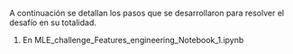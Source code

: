 A continuación se detallan los pasos que se desarrollaron para resolver el desafío en su totalidad.

1. En MLE_challenge_Features_engineering_Notebook_1.ipynb 


